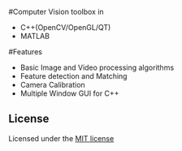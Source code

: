 #Computer Vision toolbox in
 - C++(OpenCV/OpenGL/QT)
 - MATLAB
 
#Features
 - Basic Image and Video processing algorithms
 - Feature detection and Matching
 - Camera Calibration
 - Multiple Window GUI for C++
 
## License

Licensed under the [MIT license](http://www.opensource.org/licenses/MIT)

